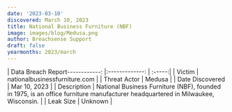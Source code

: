 ```yaml
---
date: '2023-03-10'
discovered: March 10, 2023
title: National Business Furniture (NBF)
image: images/blog/Medusa.png
author: Breachsense Support
draft: false
yearmonths: 2023/march
---
```


| Data Breach Report------------:     |:-------------:    | :-----:|
| Victim      | nationalbusinessfurniture.com      | 
| Threat Actor      | Medusa      | 
| Date Discovered      | Mar 10, 2023      | 
| Description      | National Business Furniture (NBF), founded in 1975, is an office furniture manufacturer headquartered in Milwaukee, Wisconsin.      | 
| Leak Size      | Unknown      | 

